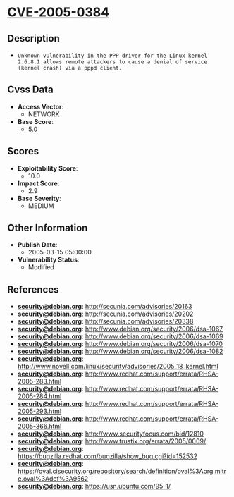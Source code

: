 
# [CVE-2005-0384](https://cve.mitre.org/cgi-bin/cvename.cgi?name=CVE-2005-0384)

## Description

- `Unknown vulnerability in the PPP driver for the Linux kernel 2.6.8.1 allows remote attackers to cause a denial of service (kernel crash) via a pppd client.`

## Cvss Data

- **Access Vector**:
  - NETWORK
- **Base Score**:
  - 5.0

## Scores

- **Exploitability Score**:
  - 10.0
- **Impact Score**:
  - 2.9
- **Base Severity**:
  - MEDIUM

## Other Information

- **Publish Date**:
  - 2005-03-15 05:00:00
- **Vulnerability Status**:
  - Modified

## References

- **security@debian.org**: http://secunia.com/advisories/20163
- **security@debian.org**: http://secunia.com/advisories/20202
- **security@debian.org**: http://secunia.com/advisories/20338
- **security@debian.org**: http://www.debian.org/security/2006/dsa-1067
- **security@debian.org**: http://www.debian.org/security/2006/dsa-1069
- **security@debian.org**: http://www.debian.org/security/2006/dsa-1070
- **security@debian.org**: http://www.debian.org/security/2006/dsa-1082
- **security@debian.org**: http://www.novell.com/linux/security/advisories/2005_18_kernel.html
- **security@debian.org**: http://www.redhat.com/support/errata/RHSA-2005-283.html
- **security@debian.org**: http://www.redhat.com/support/errata/RHSA-2005-284.html
- **security@debian.org**: http://www.redhat.com/support/errata/RHSA-2005-293.html
- **security@debian.org**: http://www.redhat.com/support/errata/RHSA-2005-366.html
- **security@debian.org**: http://www.securityfocus.com/bid/12810
- **security@debian.org**: http://www.trustix.org/errata/2005/0009/
- **security@debian.org**: https://bugzilla.redhat.com/bugzilla/show_bug.cgi?id=152532
- **security@debian.org**: https://oval.cisecurity.org/repository/search/definition/oval%3Aorg.mitre.oval%3Adef%3A9562
- **security@debian.org**: https://usn.ubuntu.com/95-1/
